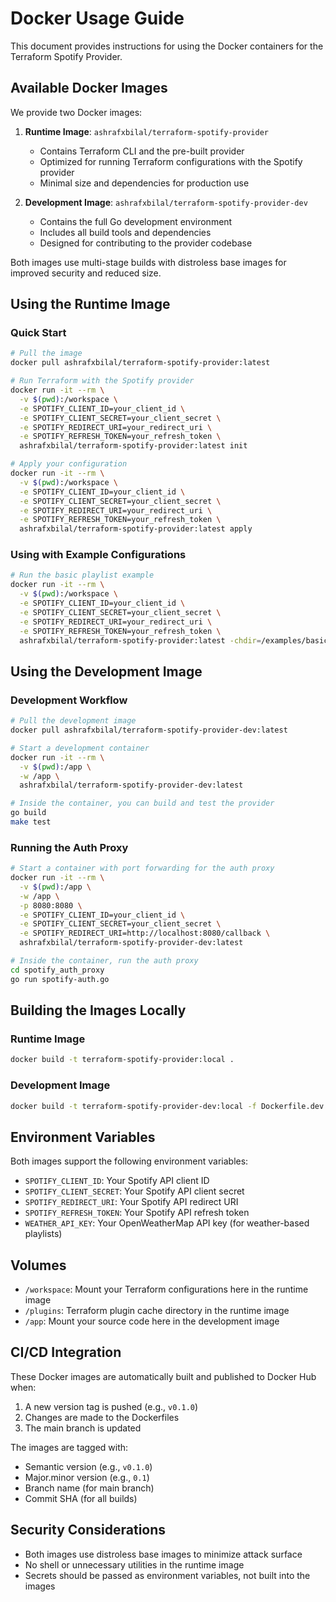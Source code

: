 # Docker Usage Guide

This document provides instructions for using the Docker containers for the Terraform Spotify Provider.

## Available Docker Images

We provide two Docker images:

1. **Runtime Image**: `ashrafxbilal/terraform-spotify-provider`
   - Contains Terraform CLI and the pre-built provider
   - Optimized for running Terraform configurations with the Spotify provider
   - Minimal size and dependencies for production use

2. **Development Image**: `ashrafxbilal/terraform-spotify-provider-dev`
   - Contains the full Go development environment
   - Includes all build tools and dependencies
   - Designed for contributing to the provider codebase

Both images use multi-stage builds with distroless base images for improved security and reduced size.

## Using the Runtime Image

### Quick Start

```bash
# Pull the image
docker pull ashrafxbilal/terraform-spotify-provider:latest

# Run Terraform with the Spotify provider
docker run -it --rm \
  -v $(pwd):/workspace \
  -e SPOTIFY_CLIENT_ID=your_client_id \
  -e SPOTIFY_CLIENT_SECRET=your_client_secret \
  -e SPOTIFY_REDIRECT_URI=your_redirect_uri \
  -e SPOTIFY_REFRESH_TOKEN=your_refresh_token \
  ashrafxbilal/terraform-spotify-provider:latest init

# Apply your configuration
docker run -it --rm \
  -v $(pwd):/workspace \
  -e SPOTIFY_CLIENT_ID=your_client_id \
  -e SPOTIFY_CLIENT_SECRET=your_client_secret \
  -e SPOTIFY_REDIRECT_URI=your_redirect_uri \
  -e SPOTIFY_REFRESH_TOKEN=your_refresh_token \
  ashrafxbilal/terraform-spotify-provider:latest apply
```

### Using with Example Configurations

```bash
# Run the basic playlist example
docker run -it --rm \
  -v $(pwd):/workspace \
  -e SPOTIFY_CLIENT_ID=your_client_id \
  -e SPOTIFY_CLIENT_SECRET=your_client_secret \
  -e SPOTIFY_REDIRECT_URI=your_redirect_uri \
  -e SPOTIFY_REFRESH_TOKEN=your_refresh_token \
  ashrafxbilal/terraform-spotify-provider:latest -chdir=/examples/basic_playlist apply
```

## Using the Development Image

### Development Workflow

```bash
# Pull the development image
docker pull ashrafxbilal/terraform-spotify-provider-dev:latest

# Start a development container
docker run -it --rm \
  -v $(pwd):/app \
  -w /app \
  ashrafxbilal/terraform-spotify-provider-dev:latest

# Inside the container, you can build and test the provider
go build
make test
```

### Running the Auth Proxy

```bash
# Start a container with port forwarding for the auth proxy
docker run -it --rm \
  -v $(pwd):/app \
  -w /app \
  -p 8080:8080 \
  -e SPOTIFY_CLIENT_ID=your_client_id \
  -e SPOTIFY_CLIENT_SECRET=your_client_secret \
  -e SPOTIFY_REDIRECT_URI=http://localhost:8080/callback \
  ashrafxbilal/terraform-spotify-provider-dev:latest

# Inside the container, run the auth proxy
cd spotify_auth_proxy
go run spotify-auth.go
```

## Building the Images Locally

### Runtime Image

```bash
docker build -t terraform-spotify-provider:local .
```

### Development Image

```bash
docker build -t terraform-spotify-provider-dev:local -f Dockerfile.dev .
```

## Environment Variables

Both images support the following environment variables:

- `SPOTIFY_CLIENT_ID`: Your Spotify API client ID
- `SPOTIFY_CLIENT_SECRET`: Your Spotify API client secret
- `SPOTIFY_REDIRECT_URI`: Your Spotify API redirect URI
- `SPOTIFY_REFRESH_TOKEN`: Your Spotify API refresh token
- `WEATHER_API_KEY`: Your OpenWeatherMap API key (for weather-based playlists)

## Volumes

- `/workspace`: Mount your Terraform configurations here in the runtime image
- `/plugins`: Terraform plugin cache directory in the runtime image
- `/app`: Mount your source code here in the development image

## CI/CD Integration

These Docker images are automatically built and published to Docker Hub when:

1. A new version tag is pushed (e.g., `v0.1.0`)
2. Changes are made to the Dockerfiles
3. The main branch is updated

The images are tagged with:

- Semantic version (e.g., `v0.1.0`)
- Major.minor version (e.g., `0.1`)
- Branch name (for main branch)
- Commit SHA (for all builds)

## Security Considerations

- Both images use distroless base images to minimize attack surface
- No shell or unnecessary utilities in the runtime image
- Secrets should be passed as environment variables, not built into the images